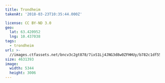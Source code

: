 ```yaml
---
title: Trondheim
takenAt: '2018-03-23T10:35:44.000Z'

license: CC BY-ND 3.0
geo:
  lat: 63.420952
  lng: 10.437038
tags:
  - trondheim
url: >-
  //images.ctfassets.net/bncv3c2gt878/7ixS1Lj4JNG3d8w0ZFHHUy/b782c1df55aeba7e71aa396ec4874831/trondheim_40985901841_o
size: 4631393
image:
  width: 5344
  height: 3006
---
```

